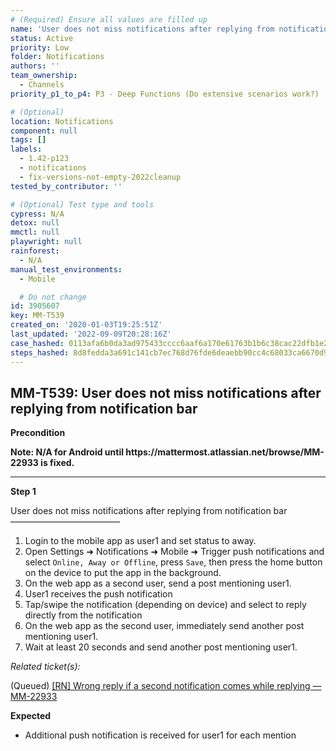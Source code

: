 ```yaml
---
# (Required) Ensure all values are filled up
name: 'User does not miss notifications after replying from notification bar'
status: Active
priority: Low
folder: Notifications
authors: ''
team_ownership:
  - Channels
priority_p1_to_p4: P3 - Deep Functions (Do extensive scenarios work?)

# (Optional)
location: Notifications
component: null
tags: []
labels:
  - 1.42-p123
  - notifications
  - fix-versions-not-empty-2022cleanup
tested_by_contributor: ''

# (Optional) Test type and tools
cypress: N/A
detox: null
mmctl: null
playwright: null
rainforest:
  - N/A
manual_test_environments:
  - Mobile

  # Do not change
id: 3905607
key: MM-T539
created_on: '2020-01-03T19:25:51Z'
last_updated: '2022-09-09T20:28:16Z'
case_hashed: 0113afa6b0da3ad975433cccc6aaf6a170e61763b1b6c38cac22dfb1e2ff8f6c0cb8bbd10a4835d91238b812f613767d
steps_hashed: 8d8fedda3a691c141cb7ec768d76fde6deaebb90cc4c68033ca6670d9393ed3785dd7cb4e71d2f0767badb2b2c475a02
---
```


<!-- (Auto-generated) Based on frontmatter's "key" and "name" -->

## MM-T539: User does not miss notifications after replying from notification bar

**Precondition**

**Note: N/A for Android until https\://mattermost.atlassian.net/browse/MM-22933 is fixed.**

---

**Step 1**

User does not miss notifications after replying from notification bar\
–––––––––––––––––––––––––

1. Login to the mobile app as user1 and set status to away.
2. Open Settings ➜ Notifications ➜ Mobile ➜ Trigger push notifications and select `Online, Away or Offline`, press `Save`, then press the home button on the device to put the app in the background.
3. On the web app as a second user, send a post mentioning user1.
4. User1 receives the push notification
5. Tap/swipe the notification (depending on device) and select to reply directly from the notification
6. On the web app as the second user, immediately send another post mentioning user1.
7. Wait at least 20 seconds and send another post mentioning user1.

_Related ticket(s):_

(Queued) [\[RN\] Wrong reply if a second notification comes while replying — MM-22933](http://mmthttps%3A//mattermost.atlassian.net/browse/MM-22933)

**Expected**

- Additional push notification is received for user1 for each mention
